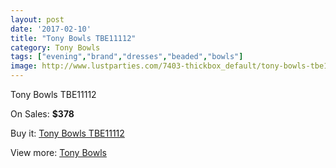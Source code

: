 ```yaml
---
layout: post
date: '2017-02-10'
title: "Tony Bowls TBE11112"
category: Tony Bowls
tags: ["evening","brand","dresses","beaded","bowls"]
image: http://www.lustparties.com/7403-thickbox_default/tony-bowls-tbe11112.jpg
---
```

Tony Bowls TBE11112

On Sales: **$378**
<a href="https://www.lustparties.com/en/tony-bowls/2488-tony-bowls-tbe11112.html"><amp-img layout="responsive" width="600" height="600" src="//www.lustparties.com/7403-thickbox_default/tony-bowls-tbe11112.jpg" alt="Tony Bowls TBE11112 0" /></a>
<a href="https://www.lustparties.com/en/tony-bowls/2488-tony-bowls-tbe11112.html"><amp-img layout="responsive" width="600" height="600" src="//www.lustparties.com/7404-thickbox_default/tony-bowls-tbe11112.jpg" alt="Tony Bowls TBE11112 1" /></a>
<a href="https://www.lustparties.com/en/tony-bowls/2488-tony-bowls-tbe11112.html"><amp-img layout="responsive" width="600" height="600" src="//www.lustparties.com/7405-thickbox_default/tony-bowls-tbe11112.jpg" alt="Tony Bowls TBE11112 2" /></a>
<a href="https://www.lustparties.com/en/tony-bowls/2488-tony-bowls-tbe11112.html"><amp-img layout="responsive" width="600" height="600" src="//www.lustparties.com/7406-thickbox_default/tony-bowls-tbe11112.jpg" alt="Tony Bowls TBE11112 3" /></a>

Buy it: [Tony Bowls TBE11112](https://www.lustparties.com/en/tony-bowls/2488-tony-bowls-tbe11112.html "Tony Bowls TBE11112")

View more: [Tony Bowls](https://www.lustparties.com/en/5-tony-bowls "Tony Bowls")